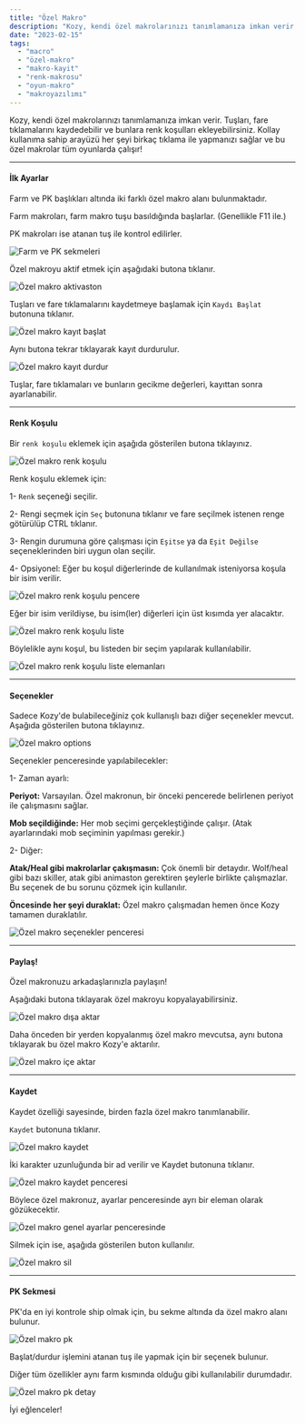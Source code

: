 ```yaml
---
title: "Özel Makro"
description: "Kozy, kendi özel makrolarınızı tanımlamanıza imkan verir. Tuşları, fare tıklamalarını kaydedebilir ve bunlara renk koşulları ekleyebilirsiniz."
date: "2023-02-15"
tags:
  - "macro" 
  - "özel-makro"
  - "makro-kayit"
  - "renk-makrosu"
  - "oyun-makro"
  - "makroyazılımı"
---
```


Kozy, kendi özel makrolarınızı tanımlamanıza imkan verir. Tuşları, fare tıklamalarını kaydedebilir ve bunlara renk koşulları ekleyebilirsiniz. Kollay kullanıma sahip arayüzü her şeyi birkaç tıklama ile yapmanızı sağlar ve bu özel makrolar tüm oyunlarda çalışır!

---

#### İlk Ayarlar

Farm ve PK başlıkları altında iki farklı özel makro alanı bulunmaktadır.

Farm makroları, farm makro tuşu basıldığında başlarlar. (Genellikle F11 ile.)

PK makroları ise atanan tuş ile kontrol edilirler.

![Farm ve PK sekmeleri](/docs/img/custom/1.png "Farm ve PK sekmeleri")

Özel makroyu aktif etmek için aşağıdaki butona tıklanır.

![Özel makro aktivaston](/docs/img/custom/2.png "Özel makro aktivaston")

Tuşları ve fare tıklamalarını kaydetmeye başlamak için `Kaydı Başlat` butonuna tıklanır.

![Özel makro kayıt başlat](/docs/img/custom/3.png "Özel makro kayıt başlat")

Aynı butona tekrar tıklayarak kayıt durdurulur.

![Özel makro kayıt durdur](/docs/img/custom/4.png "Özel makro kayıt durdur")

Tuşlar, fare tıklamaları ve bunların gecikme değerleri, kayıttan sonra ayarlanabilir. 

---

#### Renk Koşulu

Bir `renk koşulu` eklemek için aşağıda gösterilen butona tıklayınız.

![Özel makro renk koşulu](/docs/img/custom/5.png "Özel makro renk koşulu")

Renk koşulu eklemek için:

1- `Renk` seçeneği seçilir.

2- Rengi seçmek için `Seç` butonuna tıklanır ve fare seçilmek istenen renge götürülüp CTRL tıklanır.

3- Rengin durumuna göre çalışması için `Eşitse` ya da `Eşit Değilse` seçeneklerinden biri uygun olan seçilir.

4- Opsiyonel: Eğer bu koşul diğerlerinde de kullanılmak isteniyorsa koşula bir isim verilir.

![Özel makro renk koşulu pencere](/docs/img/custom/6.png "Özel makro renk koşulu pencere")

Eğer bir isim verildiyse, bu isim(ler) diğerleri için üst kısımda yer alacaktır.

![Özel makro renk koşulu liste](/docs/img/custom/7.png "Özel makro renk koşulu liste")

Böylelikle aynı koşul, bu listeden bir seçim yapılarak kullanılabilir.

![Özel makro renk koşulu liste elemanları](/docs/img/custom/8.png "Özel makro renk koşulu liste elemanları")

---

#### Seçenekler

Sadece Kozy'de bulabileceğiniz çok kullanışlı bazı diğer seçenekler mevcut. Aşağıda gösterilen butona tıklayınız.

![Özel makro options](/docs/img/custom/9.1.png "Özel makro options")

Seçenekler penceresinde yapılabilecekler:

1- Zaman ayarlı:

**Periyot:** Varsayılan. Özel makronun, bir önceki pencerede belirlenen periyot ile çalışmasını sağlar.

**Mob seçildiğinde:** Her mob seçimi gerçekleştiğinde çalışır. (Atak ayarlarındaki mob seçiminin yapılması gerekir.)

2- Diğer:

**Atak/Heal gibi makrolarlar çakışmasın:** Çok önemli bir detaydır. Wolf/heal gibi bazı skiller, atak gibi animaston gerektiren şeylerle birlikte çalışmazlar. Bu seçenek de bu sorunu çözmek için kullanılır.

**Öncesinde her şeyi duraklat:** Özel makro çalışmadan hemen önce Kozy tamamen duraklatılır.

![Özel makro seçenekler penceresi](/docs/img/custom/9.png "Özel makro seçenekler penceresi")

---

#### Paylaş!

Özel makronuzu arkadaşlarınızla paylaşın!

Aşağıdaki butona tıklayarak özel makroyu kopyalayabilirsiniz.

![Özel makro dışa aktar](/docs/img/custom/10.png "Özel makro dışa aktar")

Daha önceden bir yerden kopyalanmış özel makro mevcutsa, aynı butona tıklayarak bu özel makro Kozy'e aktarılır.

![Özel makro içe aktar](/docs/img/custom/11.png "Özel makro içe aktar")

---

#### Kaydet

Kaydet özelliği sayesinde, birden fazla özel makro tanımlanabilir.

`Kaydet` butonuna tıklanır.

![Özel makro kaydet](/docs/img/custom/12.1.png "Özel makro kaydet")

İki karakter uzunluğunda bir ad verilir ve Kaydet butonuna tıklanır.

![Özel makro kaydet penceresi](/docs/img/custom/12.png "Özel makro kaydet penceresi")

Böylece özel makronuz, ayarlar penceresinde ayrı bir eleman olarak gözükecektir.

![Özel makro genel ayarlar penceresinde](/docs/img/custom/13.png "Özel makro genel ayarlar penceresinde")

Silmek için ise, aşağıda gösterilen buton kullanılır.

![Özel makro sil](/docs/img/custom/14.png "Özel makro sil")

---

#### PK Sekmesi

PK'da en iyi kontrole ship olmak için, bu sekme altında da özel makro alanı bulunur.

![Özel makro pk](/docs/img/custom/15.1.png "Özel makro pk")

Başlat/durdur işlemini atanan tuş ile yapmak için bir seçenek bulunur.

Diğer tüm özellikler aynı farm kısmında olduğu gibi kullanılabilir durumdadır.

![Özel makro pk detay](/docs/img/custom/15.png "Özel makro pk detay")

İyi eğlenceler!
